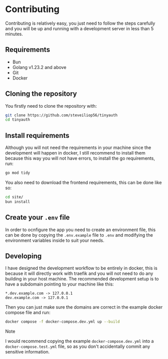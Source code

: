 # Contributing

Contributing is relatively easy, you just need to follow the steps carefully and you will be up and running with a development server in less than 5 minutes.

## Requirements

- Bun
- Golang v1.23.2 and above
- Git
- Docker

## Cloning the repository

You firstly need to clone the repository with:

```sh
git clone https://github.com/steveiliop56/tinyauth
cd tinyauth
```

## Install requirements

Although you will not need the requirements in your machine since the development will happen in docker, I still recommend to install them because this way you will not have errors, to install the go requirements, run:

```sh
go mod tidy
```

You also need to download the frontend requirements, this can be done like so:

```sh
cd site/
bun install
```

## Create your `.env` file

In order to ocnfigure the app you need to create an environment file, this can be done by copying the `.env.example` file to `.env` and modifying the environment variables inside to suit your needs.

## Developing

I have designed the development workflow to be entirely in docker, this is because it will directly work with traefik and you will not need to do any building in your host machine. The recommended development setup is to have a subdomain pointing to your machine like this:

```
*.dev.example.com -> 127.0.0.1
dev.example.com -> 127.0.0.1
```

Then you can just make sure the domains are correct in the example docker compose file and run:

```sh
docker compose -f docker-compose.dev.yml up --build
```

> [!NOTE]
> I would recommend copying the example `docker-compose.dev.yml` into a `docker-compose.test.yml` file, so as you don't accidentally commit any sensitive information.
